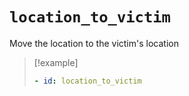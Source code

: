 # `location_to_victim`

Move the location to the victim's location

> [!example]
> ```yaml
> - id: location_to_victim
> ```
